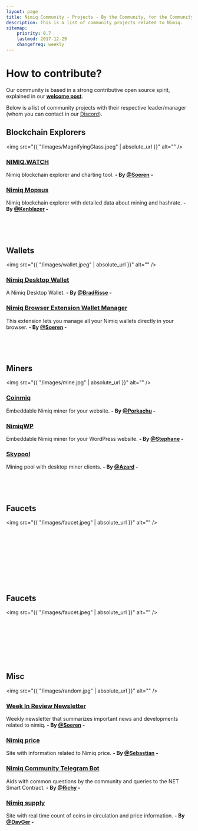 ```yaml
---
layout: page
title: Nimiq Community - Projects - By the Community, for the Community
description: This is a list of community projects related to Nimiq.
sitemap:
    priority: 0.7
    lastmod: 2017-12-29
    changefreq: weekly
---
```

# How to contribute?
Our community is based in a strong contributive open source spirit, explained in our **[welcome post](http://nimiq.community/blog/welcome-to-nimiq-community/)**. 

Below is a list of community projects with their respective leader/manager (whom you can contact in our [Discord](https://discord.gg/55rHkGz)). 

## Blockchain Explorers

<span class="image left"><img src="{{ "/images/MagnifyingGlass.jpeg" | absolute_url }}" alt="" /></span>

### [NIMIQ.WATCH](https://nimiq.watch)
Nimiq blockchain explorer and charting tool. **- By [@Soeren](https://t.me/Not_in_Nimiq_team) -** 

### [Nimiq Mopsus](https://nimiq.mopsus.com)
Nimiq blockchain explorer with detailed data about mining and hashrate. **- By [@Kenblazer](https://discord.gg/55rHkGz) -**

&nbsp;

&nbsp;

## Wallets

<span class="image right"><img src="{{ "/images/wallet.jpeg" | absolute_url }}" alt="" /></span>

### [Nimiq Desktop Wallet](https://github.com/bradrisse/nimiq-desktop-wallet)
A Nimiq Desktop Wallet. **- By [@BradRisse](https://github.com/bradrisse) -**

### [Nimiq Browser Extension Wallet Manager](https://chrome.google.com/webstore/detail/nima-nimiq-wallet-manager/jfijpdoopiaiahclhnfoibiohfnjpcfo?hl=en)
This extension lets you manage all your Nimiq wallets directly in your browser.  **- By [@Soeren](https://t.me/Not_in_Nimiq_team) -**


&nbsp;

&nbsp;

## Miners

<span class="image left"><img src="{{ "/images/mine.jpg" | absolute_url }}" alt="" /></span>

### [Coinmiq](http://www.coinmiq.com)
Embeddable Nimiq miner for your website. **- By [@Porkachu](https://t.me/porkachu) -**

### [NimiqWP](https://github.com/pom75/nimiqWP)
Embeddable Nimiq miner for your WordPress website. **- By [@Stephane](https://github.com/pom75) -**

### [Skypool](https://nimiq.skypool.org)
Mining pool with desktop miner clients. **- By [@Azard](https://github.com/Azard) -**

&nbsp;

&nbsp;


## Faucets

<span class="image right"><img src="{{ "/images/faucet.jpeg" | absolute_url }}" alt="" /></span>

  
&nbsp;
  
 
   
&nbsp;
  
  
  
&nbsp;

  
&nbsp;

&nbsp;


## Faucets

<span class="image right"><img src="{{ "/images/faucet.jpeg" | absolute_url }}" alt="" /></span>

  
&nbsp;
  
 
   
&nbsp;
  
  
  
&nbsp;

  
&nbsp;
 
## Misc 
    
<span class="image left"><img src="{{ "/images/random.jpg" | absolute_url }}" alt="" /></span> 

### [Week In Review Newsletter](https://nimiq.watch/news)
Weekly newsletter that summarizes important news and developments related to nimiq. **- By [@Soeren](https://t.me/Not_in_Nimiq_team) -**

### [Nimiq price](https://nimiqprice.com)
Site with information related to Nimiq price. **- By [@Sebastian](https://t.me/sebjalm) -**

### [Nimiq Community Telegram Bot](https://github.com/PanoramicRum/Nimiq-Community-Bot) 
Aids with common questions by the community and queries to the NET Smart Contract.  **- By [@Richy](https://t.me/RichyBC) -**

### [Nimiq supply](www.nimiq.supply)
Site with real time count of coins in circulation and price information. **- By [@DavGer](https://t.me/DavGer) -**
